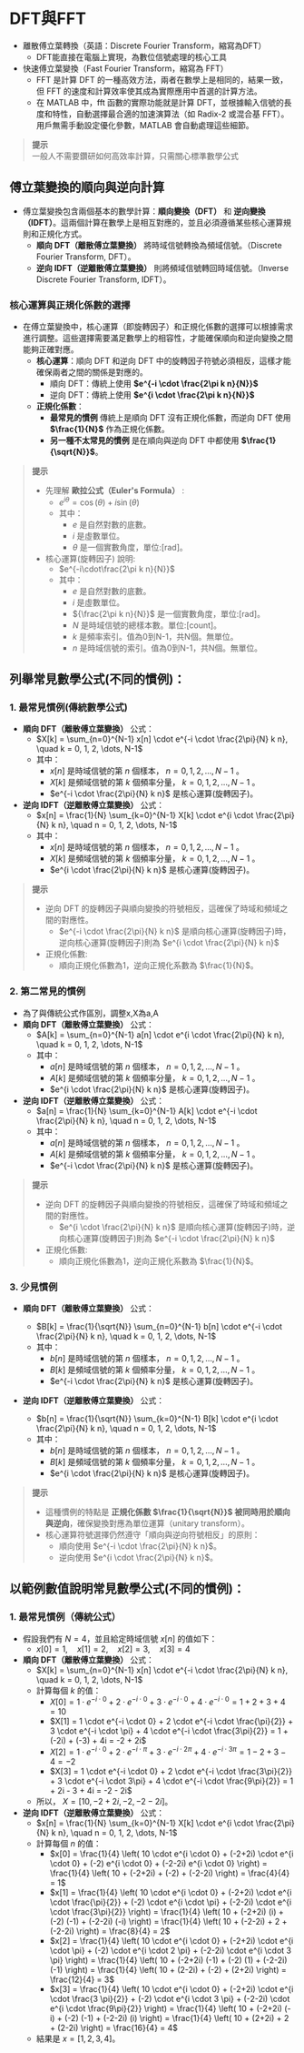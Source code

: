 # DFT與FFT
+ 離散傅立葉轉換（英語：Discrete Fourier Transform，縮寫為DFT）
  + DFT能直接在電腦上實現，為數位信號處理的核心工具
+ 快速傅立葉變換（Fast Fourier Transform，縮寫為 FFT）
  + FFT 是計算 DFT 的一種高效方法，兩者在數學上是相同的，結果一致，但 FFT 的速度和計算效率使其成為實際應用中首選的計算方法。
  + 在 MATLAB 中，fft 函數的實際功能就是計算 DFT，並根據輸入信號的長度和特性，自動選擇最合適的加速演算法（如 Radix-2 或混合基 FFT）。用戶無需手動設定優化參數，MATLAB 會自動處理這些細節。
> **提示**  
> 一般人不需要鑽研如何高效率計算，只需關心標準數學公式

## 傅立葉變換的順向與逆向計算
+ 傅立葉變換包含兩個基本的數學計算：**順向變換（DFT）** 和 **逆向變換（IDFT）**。這兩個計算在數學上是相互對應的，並且必須遵循某些核心運算規則和正規化方式。
  + **順向 DFT（離散傅立葉變換）** 將時域信號轉換為頻域信號。（Discrete Fourier Transform, DFT）。
  + **逆向 IDFT（逆離散傅立葉變換）** 則將頻域信號轉回時域信號。（Inverse Discrete Fourier Transform, IDFT）。

### 核心運算與正規化係數的選擇
+ 在傅立葉變換中，核心運算（即旋轉因子）和正規化係數的選擇可以根據需求進行調整。這些選擇需要滿足數學上的相容性，才能確保順向和逆向變換之間能夠正確對應。
  + **核心運算**：順向 DFT 和逆向 DFT 中的旋轉因子符號必須相反，這樣才能確保兩者之間的關係是對應的。
    + 順向 DFT：傳統上使用 **$e^{-i \cdot \frac{2\pi k n}{N}}$**
    + 逆向 DFT：傳統上使用 **$e^{i \cdot \frac{2\pi k n}{N}}$**
  + **正規化係數**：
    + **最常見的慣例** 傳統上是順向 DFT 沒有正規化係數，而逆向 DFT 使用 **$\frac{1}{N}$** 作為正規化係數。
    + **另一種不太常見的慣例** 是在順向與逆向 DFT 中都使用 **$\frac{1}{\sqrt{N}}$**。

> **提示**
> + 先理解 **歐拉公式（Euler's Formula）** :  
>   + $e^{i\theta}=\cos(\theta)+i\sin(\theta)$  
>   + 其中：  
>     + $e$ 是自然對數的底數。
>     + $i$ 是虛數單位。
>     + $\theta$ 是一個實數角度，單位:[rad]。  
> + 核心運算(旋轉因子) 說明:  
>   + $e^{-i\cdot\frac{2\pi k n}{N}}$  
>   + 其中：  
>     + $e$ 是自然對數的底數。  
>     + $i$ 是虛數單位。  
>     + ${\frac{2\pi k n}{N}}$ 是一個實數角度，單位:[rad]。  
>     + $N$ 是時域信號的總樣本數。單位:[count]。  
>     + $k$ 是頻率索引。值為0到N-1，共N個。無單位。  
>     + $n$ 是時域信號的索引。值為0到N-1，共N個。無單位。  


## 列舉常見數學公式(不同的慣例)：

### 1. 最常見慣例(傳統數學公式)
+ **順向 DFT（離散傅立葉變換）** 公式：  
  + $X[k] = \sum_{n=0}^{N-1} x[n] \cdot e^{-i \cdot \frac{2\pi}{N} k n}, \quad k = 0, 1, 2, \dots, N-1$  
  + 其中：  
    + $x[n]$ 是時域信號的第 $n$ 個樣本， $n = 0, 1, 2, \dots, N-1$ 。  
    + $X[k]$ 是頻域信號的第 $k$ 個頻率分量， $k = 0, 1, 2, \dots, N-1$ 。  
    + $e^{-i \cdot \frac{2\pi}{N} k n}$ 是核心運算(旋轉因子)。  
+ **逆向 IDFT（逆離散傅立葉變換）** 公式：
  + $x[n] = \frac{1}{N} \sum_{k=0}^{N-1} X[k] \cdot e^{i \cdot \frac{2\pi}{N} k n}, \quad n = 0, 1, 2, \dots, N-1$  
  + 其中：  
    + $x[n]$ 是時域信號的第 $n$ 個樣本， $n = 0, 1, 2, \dots, N-1$ 。  
    + $X[k]$ 是頻域信號的第 $k$ 個頻率分量， $k = 0, 1, 2, \dots, N-1$ 。  
    + $e^{i \cdot \frac{2\pi}{N} k n}$ 是核心運算(旋轉因子)。  
> **提示**
> + 逆向 DFT 的旋轉因子與順向變換的符號相反，這確保了時域和頻域之間的對應性。
>   + $e^{-i \cdot \frac{2\pi}{N} k n}$ 是順向核心運算(旋轉因子)時，逆向核心運算(旋轉因子)則為 $e^{i \cdot \frac{2\pi}{N} k n}$
> + 正規化係數:
>   + 順向正規化係數為1，逆向正規化系數為 $\frac{1}{N}$。

### 2. 第二常見的慣例
+ 為了與傳統公式作區別，調整x,X為a,A
+ **順向 DFT（離散傅立葉變換）** 公式：  
  + $A[k] = \sum_{n=0}^{N-1} a[n] \cdot e^{i \cdot \frac{2\pi}{N} k n}, \quad k = 0, 1, 2, \dots, N-1$  
  + 其中：  
    + $a[n]$ 是時域信號的第 $n$ 個樣本， $n = 0, 1, 2, \dots, N-1$ 。  
    + $A[k]$ 是頻域信號的第 $k$ 個頻率分量， $k = 0, 1, 2, \dots, N-1$ 。  
    + $e^{i \cdot \frac{2\pi}{N} k n}$ 是核心運算(旋轉因子)。  
+ **逆向 IDFT（逆離散傅立葉變換）** 公式：
  + $a[n] = \frac{1}{N} \sum_{k=0}^{N-1} A[k] \cdot e^{-i \cdot \frac{2\pi}{N} k n}, \quad n = 0, 1, 2, \dots, N-1$  
  + 其中：  
    + $a[n]$ 是時域信號的第 $n$ 個樣本， $n = 0, 1, 2, \dots, N-1$ 。  
    + $A[k]$ 是頻域信號的第 $k$ 個頻率分量， $k = 0, 1, 2, \dots, N-1$ 。  
    + $e^{-i \cdot \frac{2\pi}{N} k n}$ 是核心運算(旋轉因子)。  
> **提示**
> + 逆向 DFT 的旋轉因子與順向變換的符號相反，這確保了時域和頻域之間的對應性。
>   + $e^{i \cdot \frac{2\pi}{N} k n}$ 是順向核心運算(旋轉因子)時，逆向核心運算(旋轉因子)則為 $e^{-i \cdot \frac{2\pi}{N} k n}$
> + 正規化係數:
>   + 順向正規化係數為1，逆向正規化系數為 $\frac{1}{N}$。

### 3. 少見慣例
+ **順向 DFT（離散傅立葉變換）** 公式：  
  + $B[k] = \frac{1}{\sqrt{N}} \sum_{n=0}^{N-1} b[n] \cdot e^{-i \cdot \frac{2\pi}{N} k n}, \quad k = 0, 1, 2, \dots, N-1$  
  + 其中：  
    + $b[n]$ 是時域信號的第 $n$ 個樣本， $n = 0, 1, 2, \dots, N-1$ 。  
    + $B[k]$ 是頻域信號的第 $k$ 個頻率分量， $k = 0, 1, 2, \dots, N-1$ 。  
    + $e^{-i \cdot \frac{2\pi}{N} k n}$ 是核心運算(旋轉因子)。  

+ **逆向 IDFT（逆離散傅立葉變換）** 公式：
  + $b[n] = \frac{1}{\sqrt{N}} \sum_{k=0}^{N-1} B[k] \cdot e^{i \cdot \frac{2\pi}{N} k n}, \quad n = 0, 1, 2, \dots, N-1$  
  + 其中：  
    + $b[n]$ 是時域信號的第 $n$ 個樣本， $n = 0, 1, 2, \dots, N-1$ 。  
    + $B[k]$ 是頻域信號的第 $k$ 個頻率分量， $k = 0, 1, 2, \dots, N-1$ 。  
    + $e^{i \cdot \frac{2\pi}{N} k n}$ 是核心運算(旋轉因子)。  

> **提示**
> + 這種慣例的特點是 **正規化係數 $\frac{1}{\sqrt{N}}$ 被同時用於順向與逆向**，確保變換對應為單位運算（unitary transform）。  
> + 核心運算符號選擇仍然遵守「順向與逆向符號相反」的原則：
>   + 順向使用 $e^{-i \cdot \frac{2\pi}{N} k n}$。  
>   + 逆向使用 $e^{i \cdot \frac{2\pi}{N} k n}$。  

## 以範例數值說明常見數學公式(不同的慣例)：
### 1. 最常見慣例（傳統公式）
+ 假設我們有 $N = 4$，並且給定時域信號 $x[n]$ 的值如下：
  + $x[0] = 1, \quad x[1] = 2, \quad x[2] = 3, \quad x[3] = 4$
+ **順向 DFT（離散傅立葉變換）** 公式：  
  + $X[k] = \sum_{n=0}^{N-1} x[n] \cdot e^{-i \cdot \frac{2\pi}{N} k n}, \quad k = 0, 1, 2, \dots, N-1$  
  + 計算每個 $k$ 的值：  
    + $X[0] = 1 \cdot e^{-i \cdot 0} + 2 \cdot e^{-i \cdot 0} + 3 \cdot e^{-i \cdot 0} + 4 \cdot e^{-i \cdot 0} = 1 + 2 + 3 + 4 = 10$ 
    + $X[1] = 1 \cdot e^{-i \cdot 0} + 2 \cdot e^{-i \cdot \frac{\pi}{2}} + 3 \cdot e^{-i \cdot \pi} + 4 \cdot e^{-i \cdot \frac{3\pi}{2}} = 1 + (-2i) + (-3) + 4i = -2 + 2i$  
    + $X[2] = 1 \cdot e^{-i \cdot 0} + 2 \cdot e^{-i \cdot \pi} + 3 \cdot e^{-i \cdot 2\pi} + 4 \cdot e^{-i \cdot 3\pi} = 1 - 2 + 3 - 4 = -2$  
    + $X[3] = 1 \cdot e^{-i \cdot 0} + 2 \cdot e^{-i \cdot \frac{3\pi}{2}} + 3 \cdot e^{-i \cdot 3\pi} + 4 \cdot e^{-i \cdot \frac{9\pi}{2}} = 1 + 2i - 3 + 4i = -2 - 2i$
  + 所以， $X = [10, -2+2i, -2, -2-2i]$。
+ **逆向 IDFT（逆離散傅立葉變換）** 公式：
  + $x[n] = \frac{1}{N} \sum_{k=0}^{N-1} X[k] \cdot e^{i \cdot \frac{2\pi}{N} k n}, \quad n = 0, 1, 2, \dots, N-1$  
  + 計算每個 $n$ 的值：  
    + $x[0] = \frac{1}{4} \left( 10 \cdot e^{i \cdot 0} + (-2+2i) \cdot e^{i \cdot 0} + (-2) e^{i \cdot 0} + (-2-2i) e^{i \cdot 0} \right) = \frac{1}{4} \left( 10 + (-2+2i) + (-2) + (-2-2i) \right) = \frac{4}{4} = 1$  
    + $x[1] = \frac{1}{4} \left( 10 \cdot e^{i \cdot 0} + (-2+2i) \cdot e^{i \cdot \frac{\pi}{2}} + (-2) \cdot e^{i \cdot \pi} + (-2-2i) \cdot e^{i \cdot \frac{3\pi}{2}} \right) = \frac{1}{4} \left( 10 + (-2+2i) (i) + (-2) (-1) + (-2-2i) (-i) \right) = \frac{1}{4} \left( 10 + (-2-2i) + 2 + (-2-2i) \right) = \frac{8}{4} = 2$  
    + $x[2] = \frac{1}{4} \left( 10 \cdot e^{i \cdot 0} + (-2+2i) \cdot e^{i \cdot \pi} + (-2) \cdot e^{i \cdot 2 \pi} + (-2-2i) \cdot e^{i \cdot 3 \pi} \right) = \frac{1}{4} \left( 10 + (-2+2i) (-1) + (-2) (1) + (-2-2i) (-1) \right) = \frac{1}{4} \left( 10 + (2-2i) + (-2) + (2+2i) \right) = \frac{12}{4} = 3$  
    + $x[3] = \frac{1}{4} \left( 10 \cdot e^{i \cdot 0} + (-2+2i) \cdot e^{i \cdot \frac{3 \pi}{2}} + (-2) \cdot e^{i \cdot 3 \pi} + (-2-2i) \cdot e^{i \cdot \frac{9\pi}{2}} \right) = \frac{1}{4} \left( 10 + (-2+2i) (-i) + (-2) (-1) + (-2-2i) (i) \right) = \frac{1}{4} \left( 10 + (2+2i) + 2 + (2-2i) \right) = \frac{16}{4} = 4$  
  + 結果是 $x = [1, 2, 3, 4]$。
